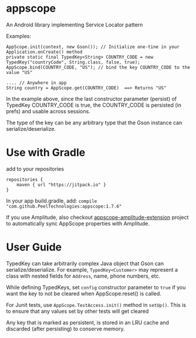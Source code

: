# appscope
An Android library implementing Service Locator pattern

Examples:
```
AppScope.init(context, new Gson()); // Initialize one-tine in your Application.onCreate() method
private static final TypedKey<String> COUNTRY_CODE = new TypedKey("countryCode", String.class, false, true);
AppScope.bind(COUNTRY_CODE, "US"); // bind the key COUNTRY_CODE to the value "US"

.... // Anywhere in app
String country = AppScope.get(COUNTRY_CODE)  ==> Returns "US"
```

In the example above, since the last constructor parameter (persist) of TypedKey COUNTRY_CODE is true, the COUNTRY_CODE is persisted (in prefs) and usable across sessions.

The type of the key can be any arbitrary type that the Gson instance can serialize/deserialize.

# Use with Gradle
add to your repositories

```
repositories {
    maven { url "https://jitpack.io" }
}
```

In your app build.gradle, add:  `compile "com.github.PeelTechnologies:appscope:1.7.6"`

If you use Amplitude, also checkout [appscope-amplitude-extension](https://github.com/PeelTechnologies/appscope-amplitude-extension) project to automatically sync AppScope properties with Amplitude.

# User Guide
TypedKey can take arbitrarily complex Java object that Gson can serialize/deserialize. For example, `TypedKey<Customer>` may represent a class with nested fields for `Address`, name, phone numbers, etc.

While defining TypedKeys, set `config` constructor parameter to `true` if you want the key to not be cleared when AppScope.reset() is called.

For Junit tests, use `AppScope.TestAccess.init()` method in `setUp()`. This is to ensure that any values set by other tests will get cleared

Any key that is marked as persistent, is stored in an LRU cache and discarded (after persisting) to conserve memory.
